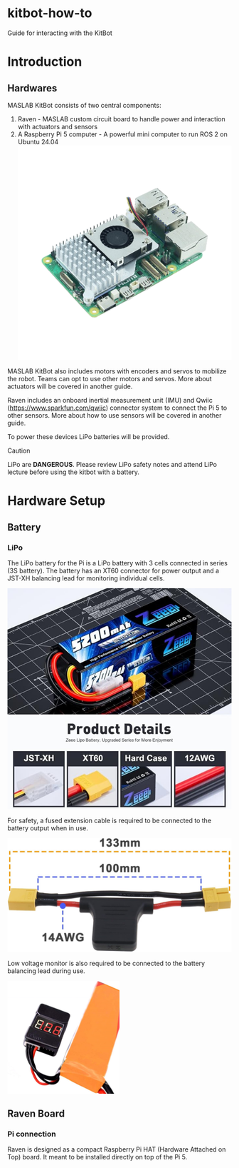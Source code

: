 # kitbot-how-to
Guide for interacting with the KitBot

# Introduction
## Hardwares
MASLAB KitBot consists of two central components:  
1. Raven - MASLAB custom circuit board to handle power and interaction with actuators and sensors
2. A Raspberry Pi 5 computer - A powerful mini computer to run ROS 2 on Ubuntu 24.04
![pi5](image/pi5.png)

MASLAB KitBot also includes motors with encoders and servos to mobilize the robot. Teams can opt to use other motors and servos. More about actuators will be covered in another guide.

Raven includes an onboard inertial measurement unit (IMU) and Qwiic (https://www.sparkfun.com/qwiic) connector system to connect the Pi 5 to other sensors. More about how to use sensors will be covered in another guide. 

To power these devices LiPo batteries will be provided.
> [!CAUTION]
> LiPo are **DANGEROUS**. Please review LiPo safety notes and attend LiPo lecture before using the kitbot with a battery.

# Hardware Setup
## Battery
### LiPo
The LiPo battery for the Pi is a LiPo battery with 3 cells connected in series (3S battery). The battery has an XT60 connector for power output and a JST-XH balancing lead for monitoring individual cells.  

![battery](image/battery.jpg)

For safety, a fused extension cable is required to be connected to the battery output when in use.  

![fused cable](image/fused_cable.jpg)

Low voltage monitor is also required to be connected to the battery balancing lead during use. 

<img src="image/voltage_monitor.png" width="50%" />

## Raven Board
### Pi connection
Raven is designed as a compact Raspberry Pi HAT (Hardware Attached on Top) board. It meant to be installed directly on top of the Pi 5.




